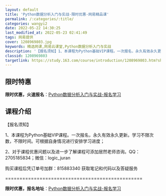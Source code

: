 ```yaml
---
layout: default
title: 'Python数据分析入门与实战-限时优惠-网易精品课'
permalink: /:categories/:title/
categories: wangyi2
date: 2022-05-22 14:30:25
last_modified_at: 2022-05-23 02:41:49
tags: 网易提供
cover: 1208969803.jpg
keywords: 精选网课,网易云课堂,Python数据分析入门与实战
description: '【报名须知】1、本课程为Python基础VIP课程。一次报名，永久有效永久更新。学习不限次数，不限时间。可根据自身情况进'
classid: 1208969803
targetlink: https://study.163.com/course/introduction/1208969803.htm?share=1&shareId=1025206652&utm_campaign=share&utm_medium=iphoneShare&utm_source=&utm_u=1025206652
---
```


## 限时特惠

**限时优惠，火速报名**：[Python数据分析入门与实战-报名学习](https://study.163.com/course/introduction/1208969803.htm?share=1&shareId=1025206652&utm_campaign=share&utm_medium=iphoneShare&utm_source=&utm_u=1025206652)

## 课程介绍

【报名须知】

1、本课程为Python基础VIP课程。一次报名，永久有效永久更新。学习不限次数，不限时间。可根据自身情况进行安排学习进度；

2、对于课程优惠问题以及进一步了解课程可添加居然老师咨询。QQ：2705185834；微信：logic_juran



购买课程后凭订单号加群：815883340 获取笔记和代码以及答疑服务

================================================

**限时优惠，报名地址**：[Python数据分析入门与实战-报名学习](https://study.163.com/course/introduction/1208969803.htm?share=1&shareId=1025206652&utm_campaign=share&utm_medium=iphoneShare&utm_source=&utm_u=1025206652)

